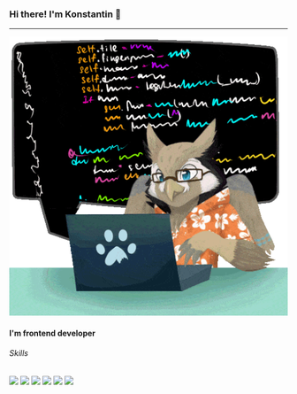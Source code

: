 ### Hi there! I'm Konstantin 👋

---

<img src="./owl.gif"/>

#### I'm frontend developer

###### Skills

![](https://img.shields.io/badge/OS-Linux-informational?style=flat&logo=linux&logoColor=white&color=6aa6f8)
![](https://img.shields.io/badge/Code-React_Native-white?style=flat&logo=react&logoColor=white&labelColor=512B81&color=8CABFF)
![](https://img.shields.io/badge/Code-React_Native-white?style=flat-square&logo=react&logoColor=white&labelColor=512B81&color=8CABFF)
![](https://img.shields.io/badge/Code-React_Native-white?style=plastic&logo=react&logoColor=white&labelColor=512B81&color=8CABFF)
![](https://img.shields.io/badge/Code-React_Native-white?style=for-the-badge&logo=react&logoColor=white&labelColor=512B81&color=8CABFF)
![](https://img.shields.io/badge/Code-React_Native-white?style=social&logo=react&logoColor=white&labelColor=512B81&color=8CABFF)
